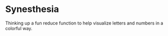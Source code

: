 # Synesthesia
Thinking up a fun reduce function to help visualize letters and numbers in a colorful way.